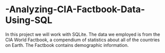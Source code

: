 # -Analyzing-CIA-Factbook-Data-Using-SQL
In this project we will work with SQLite. The data we employed is from the CIA World Factbook, a compendium of statistics about all of the countries on Earth. The Factbook contains demographic information. 
